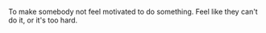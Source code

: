 
To make somebody not feel motivated to do something. Feel like they can't do it, or it's too hard.
